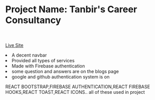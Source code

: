 # Project Name: Tanbir's Career Consultancy <br></br>
[Live Site](https://precious-cheesecake-6f3d5c.netlify.app/)
 
 <li>A decent navbar</li>
 <li>Provided all types of services </li>
 <li>Made with Firebase authentication</li>
 <li>some question and answers are on the blogs page</li>
 <li>google and github authentication system is on</li>
 <p>REACT BOOTSTRAP,FIREBASE AUTHENTICATION,REACT FIREBASE HOOKS,REACT TOAST,REACT ICONS.. all of these used in project</p>